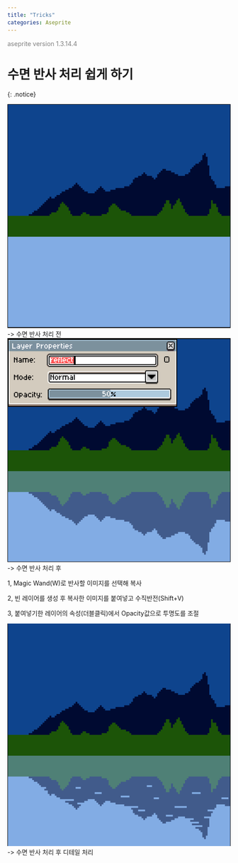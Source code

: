 ```yaml
---
title: "Tricks"
categories: Aseprite
---
```





<span style="color:gray">aseprite version 1.3.14.4</span>




# 수면 반사 처리 쉽게 하기
{: .notice}

<img src="/img/Aseprite/reflect-1.png"/>
-> 수면 반사 처리 전

<img src="/img/Aseprite/reflect-2.png"/>
-> 수면 반사 처리 후

<span class="ol-1">1, Magic Wand(W)로 반사할 이미지를 선택해 복사</span>

<span class="ol-1">2, 빈 레이어를 생성 후 복사한 이미지를 붙여넣고 수직반전(Shift+V)</span>

<span class="ol-1">3, 붙여넣기한 레이어의 속성(더블클릭)에서 Opacity값으로 투명도를 조절</span>

<img src="/img/Aseprite/reflect-3.png"/>
-> 수면 반사 처리 후 디테일 처리